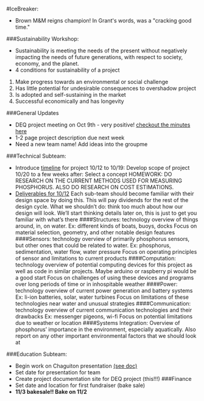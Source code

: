 #IceBreaker:
- Brown M&M reigns champion! In Grant's words, was a "cracking good time."

###Sustainability Workshop:
- Sustainability is meeting the needs of the present without negatively impacting the needs of future generations, with respect to society, economy, and the planet. 
- 4 conditions for sustainability of a project
1. Make progress towards an environmental or social challenge
2. Has little potential for undesirable consequences to overshadow project
3. Is adopted and self-sustaining in the market
4. Successful economically and has longevity

###General Updates
- DEQ project meeting on Oct 9th - very positive!
   [checkout the minutes here](https://docs.google.com/document/d/1Q3BEi_yyhScc64WPjzkjoujZAT9QoNQGdBSfqSFUvqU/edit)
- 1-2 page project description due next week
- Need a new team name! Add ideas into the groupme

###Technical Subteam:
- Introduce [timeline](https://docs.google.com/spreadsheets/d/1StQ-5QX4FVJVAAX3aXFsEd3MSLnJQ-lklhTRbJ7anZI/edit#gid=0) for project
   10/12 to 10/19:  Develop scope of project
   10/20 to a few weeks after:  Select a concept
   HOMEWORK:  DO RESEARCH ON THE CURRENT METHODS USED FOR MEASURING PHOSPHORUS. ALSO DO RESEARCH ON COST ESTIMATIONS. 
- [Deliverables for 10/12](https://docs.google.com/document/d/14pLdX1LR3BujGbZoN2dYhCtsu0EoEAAE6PBu286ECVM/edit)
Each sub-team should become familiar with their design space by doing this. This will pay dividends for the rest of the design cycle.
What we shouldn’t do: think too much about how our design will look. We’ll start thinking details later on, this is just to get you familiar with what’s there
####Structures: technology overview of things around, in, on water.	Ex: different kinds of boats, buoys, docks
Focus on material selection, geometry, and other notable design features
####Sensors: technology overview of primarily phosphorus sensors, but other ones that could be related to water.		        Ex: phosphorus, sedimentation, water flow, water pressure
Focus on operating principles of sensor and limitations to current products
####Computation: technology overview of potential computing devices for this project as well as code in similar projects. Maybe arduino or raspberry pi would be a good start
Focus on challenges of  using these devices and programs over long periods of time or in inhospitable weather
####Power: technology overview of current power generation and battery systems Ex: li-ion batteries, solar, water turbines
Focus on limitations of these technologies near water and unusual strategies
####Communication: technology overview of current communication technologies and their drawbacks Ex: messenger pigeons, wi-fi
Focus on potential limitations due to weather or location
####Systems Integration: Overview of phosphorus’ importance in the environment, especially aquatically. Also report on any other important environmental factors that we should look at

###Education Subteam:
- Begin work on Chaguiton presentation [(see doc)](https://docs.google.com/document/d/1mFXybuagJ5QQYHudYbviXotXtz2CofvZK3OGLL7rs6E/edit)
- Set date for presentation for team
- Create project documentation site for DEQ project (this!!!)
###Finance
- Set date and location for first fundraiser (bake sale)
- **11/3 bakesale!! Bake on 11/2**
